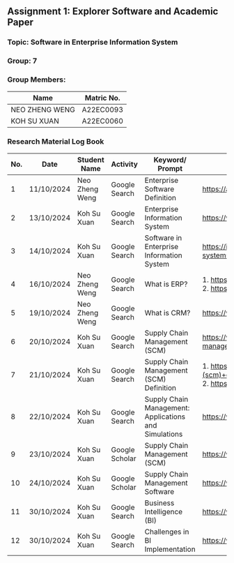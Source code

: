 ## Assignment 1: Explorer Software and Academic Paper

<h3>Topic: Software in Enterprise Information System</h3>

<h3>Group: 7</h3>

<h3>Group Members:</h3>

| Name | Matric No.|
| --- | --- |
| NEO ZHENG WENG | A22EC0093 |
| KOH SU XUAN | A22EC0060 |

### Research Material Log Book

| No. | Date | Student Name | Activity | Keyword/ Prompt | Result |
| --- | --- | --- | --- | --- | --- |
| 1 | 11/10/2024 | Neo Zheng Weng | Google Search | Enterprise Software Definition | https://aws.amazon.com/what-is/enterprise-software/ |
| 2 | 13/10/2024 | Koh Su Xuan | Google Search | Enterprise Information System | https://www.sciencedirect.com/topics/computer-science/enterprise-information-system |
| 3 | 14/10/2024 | Koh Su Xuan | Google Search | Software in Enterprise Information System | https://ischoolonline.berkeley.edu/blog/what-is-information-systems/#:~:text=Software%20is%20another%20component%20of,storage%2C%20and%20processing%20of%20information. |
| 4 | 16/10/2024 | Neo Zheng Weng | Google Search | What is ERP? | 1. https://www.ibm.com/topics/enterprise-resource-planning<br>2. https://www.sap.com/products/erp/what-is-erp.html |
| 5 | 19/10/2024 | Neo Zheng Weng | Google Search | What is CRM? | https://www.techtarget.com/searchcustomerexperience/definition/CRM-customer-relationship-management |
| 6 | 20/10/2024 | Koh Su Xuan | Google Search | Supply Chain Management (SCM) | https://www.sap.com/products/scm/what-is-supply-chain-management.html#:~:text=Supply%20chain%20management%20includes%20all,%2C%20productivity%2C%20and%20customer%20satisfaction. |
| 7 | 21/10/2024 | Koh Su Xuan | Google Search | Supply Chain Management (SCM) Definition | 1. https://books.google.com.my/books?hl=en&lr=&id=zO2dDwAAQBAJ&oi=fnd&pg=PA3&dq=supply+chain+management+(scm)+definition&ots=o1ztMe_0X3&sig=p4P6GCLZriIwoznbwrCIDr8kLG0#v=onepage&q=supply%20chain%20management%20(scm)%20definition&f=false 2. https://onlinelibrary.wiley.com/doi/10.1002/j.2158-1592.2001.tb00001.x |
| 8 | 22/10/2024 | Koh Su Xuan | Google Search | Supply Chain Management: Applications and Simulations | https://www.intechopen.com/chapters/17671 |
| 9 | 23/10/2024 | Koh Su Xuan | Google Scholar | Supply Chain Management (SCM) | https://www.sciencedirect.com/science/article/abs/pii/S0969701202000072 |
| 10 | 24/10/2024 | Koh Su Xuan | Google Scholar | Supply Chain Management Software | https://www.sciencedirect.com/science/article/abs/pii/S0360835219305856 |
| 11 | 30/10/2024 | Koh Su Xuan | Google Search | Business Intelligence (BI) | https://www.researchgate.net/publication/284679162_Business_Intelligence_and_Analytics_From_Big_Data_to_Big_Impact |
| 12 | 30/10/2024 | Koh Su Xuan | Google Search | Challenges in BI Implementation | https://www.velvetech.com/blog/bi-challenges/ |
